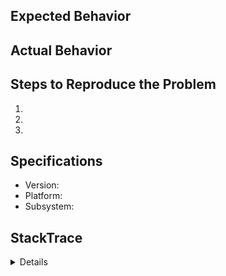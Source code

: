 ## Expected Behavior


<!-- If this issue is a feature request remove text below -->
## Actual Behavior


## Steps to Reproduce the Problem

  1.
  2.
  3.

## Specifications

  - Version:
  - Platform:
  - Subsystem:

## StackTrace
<details>

```

```

</details>
